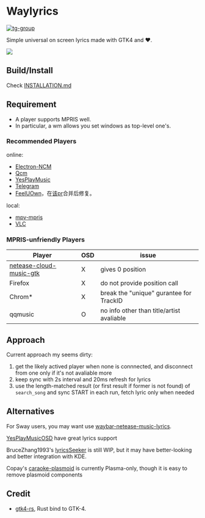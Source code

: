 # Waylyrics

[![tg-group](https://img.shields.io/badge/tg%20group-open-blue)](https://t.me/waylyrics)

Simple universal on screen lyrics made with GTK4 and ❤️.

![](https://user-images.githubusercontent.com/34085039/235869618-1f0fe78d-2637-4898-b8a1-53eb015d6731.png)

## Build/Install

Check [INSTALLATION.md](INSTALLATION.md)

## Requirement

- A player supports MPRIS well.
- In particular, a wm allows you set windows as top-level one's.

### Recommended Players

online:
- [Electron-NCM](https://github.com/Rocket1184/electron-netease-cloud-music)
- [Qcm](https://github.com/hypengw/Qcm)
- [YesPlayMusic](https://github.com/qier222/YesPlayMusic)
- [Telegram](https://t.me/Music163Bot)
- [FeelUOwn](https://github.com/feeluown/FeelUOwn/)，在[该pr](https://github.com/feeluown/FeelUOwn/pull/690)合并后修复。

local:
- [mpv-mpris](https://github.com/hoyon/mpv-mpris)
- [VLC](https://www.videolan.org)

### MPRIS-unfriendly Players

[netease-cloud-music-gtk]: https://github.com/gmg137/netease-cloud-music-gtk


Player | OSD | issue
------|-----|------
[netease-cloud-music-gtk] | X | gives 0 position
Firefox | X | do not provide position call
Chrom* | X | break the "unique" gurantee for TrackID
qqmusic | O | no info other than title/artist avaliable

## Approach

Current approach my seems dirty:

1. get the likely actived player when none is connnected, and disconnect from one only if it's not avaliable more
2. keep sync with 2s interval and 20ms refresh for lyrics
3. use the length-matched result (or first result if former is not found) of `search_song` and sync START in each run, fetch lyric only when needed

## Alternatives

[YesPlayMusicOSD]: https://github.com/shih-liang/YesPlayMusicOSD
[waybar-netease-music-lyrics]: https://github.com/kangxiaoju/waybar-netease-music-lyrics

For Sway users, you may want use [waybar-netease-music-lyrics].

[YesPlayMusicOSD] have great lyrics support

BruceZhang1993's [lyricsSeeker](https://github.com/BruceZhang1993/LyricsSeeker) is still WIP, but it may have better-looking and better integration with KDE.

Copay's [caraoke-plasmoid](https://github.com/Copay/caraoke-plasmoid) is currently Plasma-only, though it is easy to remove plasmoid components

## Credit

[gtk4-rs]: https://github.com/gtk-rs/gtk4-rs

- [gtk4-rs], Rust bind to GTK-4.
